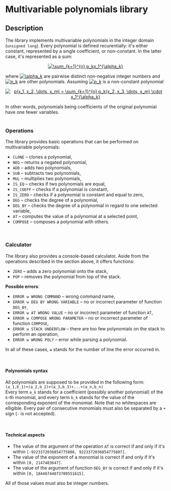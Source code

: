 # <b>Multivariable polynomials library</b> #
## <b>Description</b> ##
The library implements multivariable polynomials in the integer domain (`unsigned long`). Every polynomial is defined recurentially: it's either constant, represented by a single coefficient, or non-constant. In the latter case, it's represented as a sum:
<p align="center"><a href="https://www.codecogs.com/eqnedit.php?latex=\sum_{k=1}^{n}&space;p_kx_1^{\alpha_k}" target="_blank"><img src="https://latex.codecogs.com/gif.latex?\sum_{k=1}^{n}&space;p_kx_1^{\alpha_k}" title="\sum_{k=1}^{n} p_kx_1^{\alpha_k}" /></a>
</p>
where <a href="https://www.codecogs.com/eqnedit.php?latex=\inline&space;\alpha_k" target="_blank"><img src="https://latex.codecogs.com/gif.latex?\inline&space;\alpha_k" title="\alpha_k" /></a> are pairwise distinct non-negative integer numbers and <a href="https://www.codecogs.com/eqnedit.php?latex=\inline&space;p_k" target="_blank"><img src="https://latex.codecogs.com/gif.latex?\inline&space;p_k" title="p_k" /></a> are other polynomials. Assuming <a href="https://www.codecogs.com/eqnedit.php?latex=\inline&space;p_k" target="_blank"><img src="https://latex.codecogs.com/gif.latex?\inline&space;p_k" title="p_k" /></a> is a non-constant polynomial
<p align="center"><a href="https://www.codecogs.com/eqnedit.php?latex=p(x_1,&space;x_2,&space;\dots,&space;x_m)&space;=&space;\sum_{k=1}^{n}&space;p_k(x_2,&space;x_3,&space;\dots,&space;x_m)&space;\cdot&space;x_1^{\alpha_k}" target="_blank"><img src="https://latex.codecogs.com/gif.latex?p(x_1,&space;x_2,&space;\dots,&space;x_m)&space;=&space;\sum_{k=1}^{n}&space;p_k(x_2,&space;x_3,&space;\dots,&space;x_m)&space;\cdot&space;x_1^{\alpha_k}" title="p(x_1, x_2, \dots, x_m) = \sum_{k=1}^{n} p_k(x_2, x_3, \dots, x_m) \cdot x_1^{\alpha_k}" /></a>
</p>
In other words, polynomials being coefficients of the original polynomial have one fewer variables.

<br/>
<br/>

### <b>Operations</b> ###
The library provides basic operations that can be performed on multivariable polynomials:
* `CLONE` – clones a polynomial,
* `NEG` – returns a negated polynomial,
* `ADD` – adds two polynomials,
* `SUB` – subtracts two polynomials,
* `MUL` – multiplies two polynomials, 
* `IS_EQ` – checks if two polynomials are equal,
* `IS_COEFF` – checks if a polynomial is constant,
* `IS_ZERO` – checks if a polynomial is constant and equal to zero,
* `DEG` – checks the degree of a polynomial,
* `DEG_BY` – checks the degree of a polynomial in regard to one selected variable,
* `AT` – computes the value of a polynomial at a selected point,
* `COMPOSE` – composes a polynomial with others.

<br/>

### <b>Calculator</b> ###
The library also provides a console-based calculator. Aside from the operations described in the section above, it offers functions:
* `ZERO` – adds a zero polynomial onto the stack,
* `POP` – removes the polynomial from top of the stack.

<b>Possible errors</b>:
* `ERROR w WRONG COMMAND` – wrong command name,
* `ERROR w DEG BY WRONG VARIABLE` – no or incorrect parameter of function `DEG_BY`,
* `ERROR w AT WRONG VALUE` – no or incorrect parameter of function `AT`,
* `ERROR w COMPOSE WRONG PARAMETER` – no or incorrect parameter of function `COMPOSE`,
* `ERROR w STACK UNDERFLOW` – there are too few polynomials on the stack to perform an operation,
* `ERROR w WRONG POLY` – error while parsing a polynomial.

In all of these cases, `w` stands for the number of line the error occurred in.

<br />

#### <b>Polynomials syntax</b> ####
All polynomials are supposed to be provided in the following form:<br />
`(a_1,b_1)+(a_2,b_2)+(a_3,b_3)+...+(a_n,b_n)`<br />
Every term `a_k` stands for a coefficient (possibly another polynomial) of the `k`-th monomial, and every term `b_k` stands for the value of the corresponding exponent of the monomial. Note that no whitespaces are elligible. Every pair of consecutive monomials must also be separated by a `+` sign (`-` is not accepted).

<br />

#### <b>Technical aspects</b> ####
* The value of the argument of the operation `AT` is correct if and only if it's within `[-9223372036854775808, 9223372036854775807]`.
* The value of the exponent of a monomial is correct if and only if it's within `[0, 2147483647]`.
* The value of the argument of function `DEG_BY` is correct if and only if it's within `[0, 18446744073709551615]`.

All of those values must also be integer numbers.